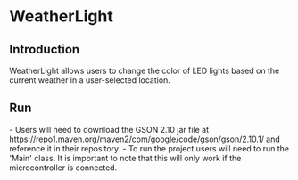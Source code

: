 # WeatherLight
<h2> Introduction</h2>
WeatherLight allows users to change the color of LED lights based on the current weather in a user-selected location.
<h2> Run</h2>
- Users will need to download the GSON 2.10 jar file at https://repo1.maven.org/maven2/com/google/code/gson/gson/2.10.1/ and reference it in their repository.
- To run the project users will need to run the 'Main' class. It is important to note that this will only work if the microcontroller is connected.
